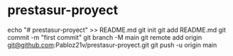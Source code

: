 # prestasur-proyect


echo "# prestasur-proyect" >> README.md
git init
git add README.md
git commit -m "first commit"
git branch -M main
git remote add origin git@github.com:Pabloz21v/prestasur-proyect.git
git push -u origin main
